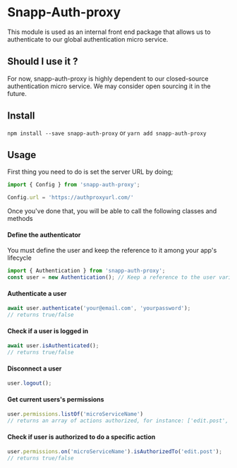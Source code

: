 # Snapp-Auth-proxy

This module is used as an internal front end package that allows us to authenticate to our global authentication micro service.

## Should I use it ? 

For now, snapp-auth-proxy is highly dependent to our closed-source authentication micro service. We may consider open sourcing it in the future.

## Install

`npm install --save snapp-auth-proxy` or `yarn add snapp-auth-proxy`

## Usage

First thing you need to do is set the server URL by doing;

```javascript
import { Config } from 'snapp-auth-proxy';

Config.url = 'https://authproxyurl.com/'
```

Once you've done that, you will be able to call the following classes and methods


#### Define the authenticator

You must define the user and keep the reference to it among your app's lifecycle

```javascript
import { Authentication } from 'snapp-auth-proxy';
const user = new Authentication(); // Keep a reference to the user variable
```

#### Authenticate a user

```javascript
await user.authenticate('your@email.com', 'yourpassword');
// returns true/false
```

#### Check if a user is logged in 

```javascript
await user.isAuthenticated();
// returns true/false
```

#### Disconnect a user

```javascript
user.logout();
```

#### Get current users's permissions

```javascript
user.permissions.listOf('microServiceName')
// returns an array of actions authorized, for instance: ['edit.post', 'create.post']
```

#### Check if user is authorized to do a specific action

```javascript
user.permissions.on('microServiceName').isAuthorizedTo('edit.post');
// returns true/false
```

